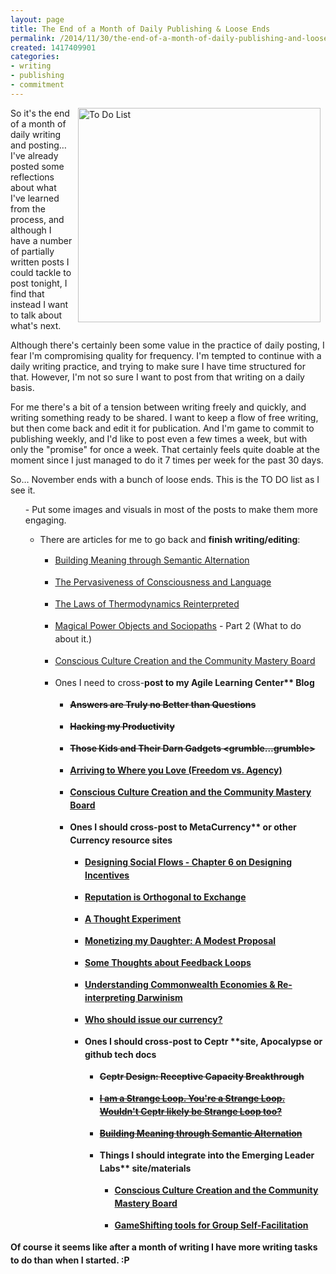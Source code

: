```yaml
---
layout: page
title: The End of a Month of Daily Publishing & Loose Ends
permalink: /2014/11/30/the-end-of-a-month-of-daily-publishing-and-loose-ends
created: 1417409901
categories:
- writing
- publishing
- commitment
---
```


<img alt="To Do List" src="{{ site.urlimg }}To-Do.png" style="width: 388px; height: 343px; margin-left: 8px; margin-right: 8px; float: right;">So it's the end of a month of daily writing and posting… I've already posted some reflections about what I've learned from the process, and although I have a number of partially written posts I could tackle to post tonight, I find that instead I want to talk about what's next.

Although there's certainly been some value in the practice of daily posting, I fear I'm compromising quality for frequency.  I'm tempted to continue with a daily writing practice, and trying to make sure I have time structured for that. However, I'm not so sure I want to post from that writing on a daily basis.

For me there's a bit of a tension between writing freely and quickly, and writing something ready to be shared. I want to keep a flow of free writing, but then come back and edit it for publication. And I'm game to commit to publishing weekly, and I'd like to post even a few times a week, but with only the "promise" for once a week.  That certainly feels quite doable at the moment since I just managed to do it 7 times per week for the past 30 days.

<!--break-->

So… November ends with a bunch of loose ends. This is the TO DO list as I see it.
<ol>
- Put some images and visuals in most of the posts to make them more engaging.
 
- There are articles for me to go back and **finish writing/editing**:<ul>
- <a href="http://www.artbrock.com/blog/building-meaning-through-semantic-alternation" style="line-height: 1.5;">Building Meaning through Semantic Alternation</a>
- <a href="http://www.artbrock.com/blog/pervasiveness-consciousness-and-language" style="line-height: 1.5;">The Pervasiveness of Consciousness and Language</a>
- <a href="http://www.artbrock.com/blog/laws-thermodynamics-reinterpreted" style="line-height: 1.5;">The Laws of Thermodynamics Reinterpreted</a>
- <a href="http://www.artbrock.com/blog/magical-power-objects-and-sociopaths" style="line-height: 1.5;">Magical Power Objects and Sociopaths</a><span style="line-height: 1.5;"> - Part 2 (What to do about it.)
- <a href="http://www.artbrock.com/blog/conscious-culture-creation-and-community-mastery-board" style="line-height: 1.5;">Conscious Culture Creation and the Community Mastery Board</a>

- <span style="line-height: 1.5;">Ones I need to cross-<strong style="line-height: 1.5;">post to my Agile Learning Center**<span style="line-height: 1.5;"> Blog<ul>
- <strike style="line-height: 1.5;">Answers are Truly no Better than Questions</strike>
- <strike style="line-height: 1.5;">Hacking my Productivity</strike>
- <strike style="line-height: 1.5;">Those Kids and Their Darn Gadgets &lt;grumble…grumble&gt;</strike>
- <a href="http://www.artbrock.com/blog/arriving-where-you-love-freedom-vs-agency" style="line-height: 1.5;">Arriving to Where you Love (Freedom vs. Agency)</a>
- <a href="http://www.artbrock.com/blog/conscious-culture-creation-and-community-mastery-board" style="line-height: 1.5;">Conscious Culture Creation and the Community Mastery Board</a>

- <span style="line-height: 1.5;">Ones I should cross-<strong style="line-height: 1.5;">post to MetaCurrency**<span style="line-height: 1.5;"> or other Currency resource sites<ul>
- <a href="http://www.artbrock.com/blog/designing-social-flows-chapter-6-designing-incentives" style="line-height: 1.5;">Designing Social Flows - Chapter 6 on Designing Incentives</a>
- <a href="http://www.artbrock.com/blog/reputation-orthogonal-exchange" style="line-height: 1.5;">Reputation is Orthogonal to Exchange</a>
- <a href="http://www.artbrock.com/blog/thought-experiment" style="line-height: 1.5;">A Thought Experiment</a>
- <a href="http://www.artbrock.com/blog/monetizing-my-daughter-modest-proposal" style="line-height: 1.5;">Monetizing my Daughter: A Modest Proposal</a>
- <a href="http://www.artbrock.com/blog/some-thoughts-about-feedback-loops" style="line-height: 1.5;">Some Thoughts about Feedback Loops</a>
- <a href="http://www.artbrock.com/blog/understanding-commonwealth-economies-re-interpreting-darwinism" style="line-height: 1.5;">Understanding Commonwealth Economies &amp; Re-interpreting Darwinism</a>
- <a href="http://www.artbrock.com/blog/who-should-issue-our-currency" style="line-height: 1.5;">Who should issue our currency?</a>

- <span style="line-height: 1.5;">Ones I should cross-<strong style="line-height: 1.5;">post to Ceptr **<span style="line-height: 1.5;">site, Apocalypse or github tech docs<ul>
- <strike style="line-height: 1.5;">Ceptr Design: Receptive Capacity Breakthrough</strike>
- <strike><a href="http://www.artbrock.com/blog/i-am-strange-loop-you%E2%80%99re-strange-loop-wouldn%E2%80%99t-ceptr-likely-be-strange-loop-too" style="line-height: 1.5;">I am a Strange Loop. You're a Strange Loop. Wouldn't Ceptr likely be Strange Loop too?</a></strike>
- <strike><a href="http://www.artbrock.com/blog/building-meaning-through-semantic-alternation" style="line-height: 1.5;">Building Meaning through Semantic Alternation</a></strike>

- <span style="line-height: 1.5;">Things I should <strong style="line-height: 1.5;">integrate into the Emerging Leader Labs**<span style="line-height: 1.5;"> site/materials<ul>
- <a href="http://www.artbrock.com/blog/conscious-culture-creation-and-community-mastery-board" style="line-height: 1.5;">Conscious Culture Creation and the Community Mastery Board</a>
- <a href="http://www.artbrock.com/blog/gameshifting-tools-group-self-facilitation" style="line-height: 1.5;">GameShifting tools for Group Self-Facilitation</a>
</ol>

Of course it seems like after a month of writing I have more writing tasks to do than when I started. :P

